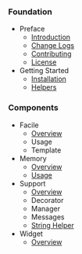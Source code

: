 ### Foundation
- Preface
  - [Introduction](/)
  - [Change Logs](/pages/changes)
  - [Contributing](/pages/contributing)
  - [License](/pages/license)
- Getting Started
  - [Installation](/pages/installation)
  - [Helpers](/pages/helpers)

### Components
- Facile
  - [Overview](/pages/components/facile)
  - Usage
  - Template
- Memory
  - [Overview](/pages/components/memory)
  - [Usage](/pages/components/memory/usage)
- Support
  - [Overview](/pages/components/support)
  - Decorator
  - Manager
  - Messages
  - [String Helper](/pages/components/support/str)
- Widget
  - [Overview](/pages/components/widget)
